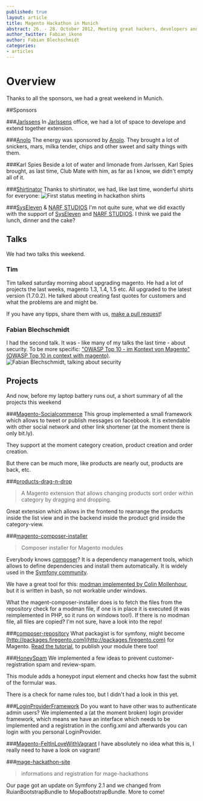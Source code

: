 ```yaml
---
published: true
layout: article
title: Magento Hackathon in Munich
abstract: 26. - 28. October 2012, Meeting great hackers, developers and friends. With the same spirit, we discuss problems, find solutions and implements them.
author_twitter: Fabian_ikono
author: Fabian Blechschmidt
categories:
- articles
---
```


# Overview
Thanks to all the sponsors, we had a great weekend in Munich. 

##Sponsors

###[Jarlssens](http://www.jarlssen.de/)
In [Jarlssens](http://www.jarlssen.de/) office, we had a lot of space to develope and extend together extension.

###[Anolo](http://www.anolo.de/magento-hackathon.html)
The energy was sponsored by [Anolo](http://www.anolo.de/magento-hackathon.html). They brought a lot of snickers, mars, milka tender, chips and other sweet and salty things with them.

###Karl Spies
Beside a lot of water and limonade from Jarlssen, Karl Spies brought, as last time, Club Mate with him, as far as I know, we didn't empty all of it.

###[Shirtinator](www.shirtinator.de/)
Thanks to shirtinator, we had, like last time, wonderful shirts for everyone:
![First status meeting in hackathon shirts](https://pbs.twimg.com/media/A6OXq_hCQAEbkE7.jpg)

###[SysEleven](http://www.syseleven.de/) & [NARF STUDIOS](http://www.narf-studios.de/)
I'm not quite sure, what we did exactly with the support of [SysEleven](http://www.syseleven.de/) and [NARF STUDIOS](http://www.narf-studios.de/). I think we paid the lunch, dinner and the cake?


## Talks
We had two talks this weekend.
### Tim 
Tim talked saturday morning about upgrading magento. He had a lot of projects the last weeks, magento 1.3, 1.4, 1.5 etc. All upgraded to the latest version (1.7.0.2). He talked about creating fast quotes for customers and what the problems are and might be.

If you have any tipps, share them with us, [make a pull request](https://github.com/magento-hackathon/upgrade-checklist)!

### Fabian Blechschmidt
I had the second talk. It was - like many of my talks the last time - about security. To be more specific: ["OWASP Top 10 - im Kontext von Magento" (OWASP Top 10 in context with magento)](http://www.ikonoshirt.de/stuff/12-10-27%20OWASP%20und%20Magento.pdf).
![Fabian Blechschmidt, talking about security](https://pbs.twimg.com/media/A6SM3dGCYAEL4UD.jpg)

## Projects
And now, before my laptop battery runs out, a short summary of all the projects this weekend

###[Magento-Socialcommerce](https://github.com/magento-hackathon/Magento-Socialcommerce)
This group implemented a small framework which allows to tweet or publish messages on facebbook. It is extendable with other social network and other link shortener (at the moment there is only bit.ly).

They support at the moment category creation, product creation and order creation. 

But there can be much more, like products are nearly out, products are back, etc.

###[products-drag-n-drop](https://github.com/magento-hackathon/products-drag-n-drop)
> A Magento extension that allows changing products sort order within category by dragging and dropping.

Great extension which allows in the frontend to rearrange the products inside the list view and in the backend inside the product grid inside the category-view.

###[magento-composer-installer](https://github.com/magento-hackathon/magento-composer-installer)

> Composer installer for Magento modules

Everybody knows [composer](http://getcomposer.org/)? It is a dependency management tools, which allows to define dependencies and install them automatically. It is widely used in the [Symfony community](http://packagist.org/).

We have a great tool for this: [modman implemented by Colin Mollenhour](https://github.com/colinmollenhour/modman), but it is written in bash, so not workable under windows.

What the magent-composer-installer does is to fetch the files from the repository check for a modman file, if one is in place it is executed (it was reimplemented in PHP, so it runs on windows too!). If there is no modman file, all files are copied? I'm not sure, have a look into the repo!

###[composer-repository](https://github.com/magento-hackathon/composer-repository)
What packagist is for symfony, might become [http://packages.firegento.com](http://packages.firegento.com) for Magento. [Read the tutorial](https://github.com/magento-hackathon/composer-repository/), to publish your module there too!


###[HoneySpam](https://github.com/magento-hackathon/HoneySpam)
We implemented a few ideas to prevent customer-registration spam and review-spam.

This module adds a honeypot input element and checks how fast the submit of the formular was.

There is a check for name rules too, but I didn't had a look in this yet.


###[LoginProviderFramework](https://github.com/magento-hackathon/LoginProviderFramework)
Do you want to have other was to authenticate admin users? We implemented a (at the moment broken) login provider framework, which means we have an interface which needs to be implemented and a registration in the config.xml and afterwards you can login with you personal LoginProvider.

###[Magento-FeltInLoveWithVagrant](https://github.com/magento-hackathon/Magento-FeltInLoveWithVagrant)
I have absolutely no idea what this is, I really need to have a look on vagrant!

###[mage-hackathon-site](https://github.com/magento-hackathon/mage-hackathon-site)

> informations and registration for mage-hackathons

Our page got an update on Symfony 2.1 and we changed from RuianBootstrapBundle to MopaBootstrapBundle. More to come!

